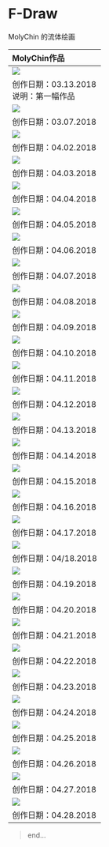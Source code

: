 # F-Draw
MolyChin 的流体绘画

|MolyChin作品|
|:---|
|![](res/2018/S-03.13.2018-P.Jpg)|
|创作日期：03.13.2018 <br> 说明：第一幅作品|
|![](res/2018/S-03-17-2018.jpg)|
|创作日期：03.07.2018|
|![](res/2018/S-IMG_20180630_160232a.jpg)|
|创作日期：04.02.2018|
|![](res/2018/S-IMG_20180630_160029a.jpg)|
|创作日期：04.03.2018|
|![](res/2018/S-IMG_20180630_155837a.jpg)|
|创作日期：04.04.2018|
|![](res/2018/S-IMG_20180630_155659a.jpg)|
|创作日期：04.05.2018|
|![](res/2018/S-IMG_20180630_155603A.jpg)|
|创作日期：04.06.2018|
|![](res/2018/S-IMG_20180630_154825A.jpg)|
|创作日期：04.07.2018|
|![](res/2018/S-04-08-2018.jpg)|
|创作日期：04.08.2018|
|![](res/2018/S-04-09-2018.jpg)|
|创作日期：04.09.2018|
|![](res/2018/S-04-10-2018.jpg)|
|创作日期：04.10.2018|
|![](res/2018/S-04-11-2018.jpg)|
|创作日期：04.11.2018|
|![](res/2018/S-04-12-2018.jpg)|
|创作日期：04.12.2018|
|![](res/2018/S-04.13.2018.jpg)|
|创作日期：04.13.2018|
|![](res/2018/S-04-14-2018.jpg)|
|创作日期：04.14.2018|
|![](res/2018/S-04-15-2018.jpg)|
|创作日期：04.15.2018|
|![](res/2018/S-04-16-2018.jpg)|
|创作日期：04.16.2018|
|![](res/2018/S-04-17-2018.jpg)|
|创作日期：04.17.2018|
|![](res/2018/S-04-18-2018.jpg)|
|创作日期：04/18.2018|
|![](res/2018/S-04-19-2018.jpg)|
|创作日期：04.19.2018|
|![](res/2018/S-04-20-2018.jpg)|
|创作日期：04.20.2018|
|![](res/2018/S-04-21-2018.jpg)|
|创作日期：04.21.2018|
|![](res/2018/S-04-22-2018.jpg)|
|创作日期：04.22.2018|
|![](res/2018/S-04-23-2018.jpg)|
|创作日期：04.23.2018|
|![](res/2018/S-04-24-2018.jpg)|
|创作日期：04.24.2018|
|![](res/2018/S-04-25-2018.jpg)|
|创作日期：04.25.2018|
|![](res/2018/S-04-26-2018.jpg)|
|创作日期：04.26.2018|
|![](res/2018/S-04-27-2018.jpg)|
|创作日期：04.27.2018|
|![](res/2018/S-04-28-2018.jpg)|
|创作日期：04.28.2018|




>end...
